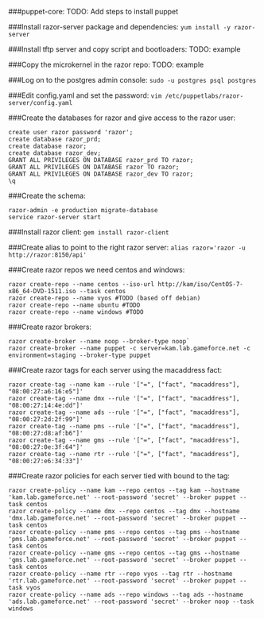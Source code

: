 ###puppet-core:
  TODO: Add steps to install puppet

###Install razor-server package and dependencies:
  `yum install -y razor-server`

###Install tftp server and copy script and bootloaders:
  TODO: example

###Copy the microkernel in the razor repo:
  TODO: example

###Log on to the postgres admin console:
  `sudo -u postgres psql postgres`

###Edit config.yaml and set the password:
  `vim /etc/puppetlabs/razor-server/config.yaml`

###Create the databases for razor and give access to the razor user:

  ```
  create user razor password 'razor';
  create database razor_prd;
  create database razor;
  create database razor_dev;
  GRANT ALL PRIVILEGES ON DATABASE razor_prd TO razor;
  GRANT ALL PRIVILEGES ON DATABASE razor TO razor;
  GRANT ALL PRIVILEGES ON DATABASE razor_dev TO razor;
  \q
  ```

###Create the schema:

  ```
  razor-admin -e production migrate-database
  service razor-server start
  ```

###Install razor client:
  `gem install razor-client`

###Create alias to point to the right razor server:
  `alias razor='razor -u http://razor:8150/api'`

###Create razor repos we need centos and windows:

  ```
  razor create-repo --name centos --iso-url http://kam/iso/CentOS-7-x86_64-DVD-1511.iso --task centos
  razor create-repo --name vyos #TODO (based off debian)
  razor create-repo --name ubuntu #TODO
  razor create-repo --name windows #TODO
  ```


###Create razor brokers:

  ```
  razor create-broker --name noop --broker-type noop`
  razor create-broker --name puppet -c server=kam.lab.gameforce.net -c environment=staging --broker-type puppet
  ```

###Create razor tags for each server using the macaddress fact:

  ```
  razor create-tag --name kam --rule '["=", ["fact", "macaddress"], "08:00:27:a6:16:e5"]'
  razor create-tag --name dmx --rule '["=", ["fact", "macaddress"], "08:00:27:14:4e:dd"]'
  razor create-tag --name ads --rule '["=", ["fact", "macaddress"], "08:00:27:2d:2f:99"]'
  razor create-tag --name pms --rule '["=", ["fact", "macaddress"], "08:00:27:d8:af:b6"]'
  razor create-tag --name gms --rule '["=", ["fact", "macaddress"], "08:00:27:0e:3f:64"]'
  razor create-tag --name rtr --rule '["=", ["fact", "macaddress"], "08:00:27:e6:34:33"]'
  ```

###Create razor policies for each server tied with bound to the tag:

  ```
  razor create-policy --name kam --repo centos --tag kam --hostname 'kam.lab.gameforce.net' --root-password 'secret' --broker puppet --task centos
  razor create-policy --name dmx --repo centos --tag dmx --hostname 'dmx.lab.gameforce.net' --root-password 'secret' --broker puppet --task centos
  razor create-policy --name pms --repo centos --tag pms --hostname 'pms.lab.gameforce.net' --root-password 'secret' --broker puppet --task centos
  razor create-policy --name gms --repo centos --tag gms --hostname 'gms.lab.gameforce.net' --root-password 'secret' --broker puppet --task centos
  razor create-policy --name rtr --repo vyos --tag rtr --hostname 'rtr.lab.gameforce.net' --root-password 'secret' --broker puppet --task vyos
  razor create-policy --name ads --repo windows --tag ads --hostname 'ads.lab.gameforce.net' --root-password 'secret' --broker noop --task windows
  ```
